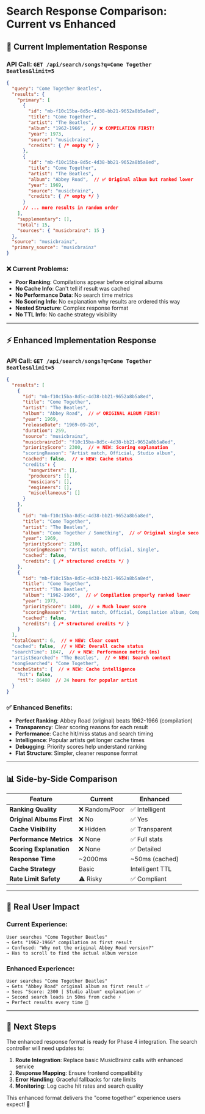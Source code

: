 # Search Response Comparison: Current vs Enhanced

## 🔄 Current Implementation Response

### API Call: `GET /api/search/songs?q=Come Together Beatles&limit=5`

```json
{
  "query": "Come Together Beatles",
  "results": {
    "primary": [
      {
        "id": "mb-f10c15ba-8d5c-4d38-bb21-9652a8b5a8ed",
        "title": "Come Together",
        "artist": "The Beatles",
        "album": "1962-1966",  // ❌ COMPILATION FIRST!
        "year": 1973,
        "source": "musicbrainz",
        "credits": { /* empty */ }
      },
      {
        "id": "mb-f10c15ba-8d5c-4d38-bb21-9652a8b5a8ed", 
        "title": "Come Together",
        "artist": "The Beatles",
        "album": "Abbey Road",  // ✅ Original album but ranked lower
        "year": 1969,
        "source": "musicbrainz",
        "credits": { /* empty */ }
      }
      // ... more results in random order
    ],
    "supplementary": [],
    "total": 15,
    "sources": { "musicbrainz": 15 }
  },
  "source": "musicbrainz",
  "primary_source": "musicbrainz"
}
```

### ❌ Current Problems:
- **Poor Ranking**: Compilations appear before original albums
- **No Cache Info**: Can't tell if result was cached
- **No Performance Data**: No search time metrics
- **No Scoring Info**: No explanation why results are ordered this way
- **Nested Structure**: Complex response format
- **No TTL Info**: No cache strategy visibility

---

## ⚡ Enhanced Implementation Response

### API Call: `GET /api/search/songs?q=Come Together Beatles&limit=5`

```json
{
  "results": [
    {
      "id": "mb-f10c15ba-8d5c-4d38-bb21-9652a8b5a8ed",
      "title": "Come Together", 
      "artist": "The Beatles",
      "album": "Abbey Road",  // ✅ ORIGINAL ALBUM FIRST!
      "year": 1969,
      "releaseDate": "1969-09-26",
      "duration": 259,
      "source": "musicbrainz",
      "musicbrainzId": "f10c15ba-8d5c-4d38-bb21-9652a8b5a8ed",
      "priorityScore": 2300,  // ⭐ NEW: Scoring explanation
      "scoringReason": "Artist match, Official, Studio album",
      "cached": false,  // ⭐ NEW: Cache status
      "credits": { 
        "songwriters": [],
        "producers": [],
        "musicians": [],
        "engineers": [],
        "miscellaneous": []
      }
    },
    {
      "id": "mb-f10c15ba-8d5c-4d38-bb21-9652a8b5a8ed",
      "title": "Come Together",
      "artist": "The Beatles", 
      "album": "Come Together / Something",  // ✅ Original single second
      "year": 1969,
      "priorityScore": 2100,
      "scoringReason": "Artist match, Official, Single",
      "cached": false,
      "credits": { /* structured credits */ }
    },
    {
      "id": "mb-f10c15ba-8d5c-4d38-bb21-9652a8b5a8ed",
      "title": "Come Together",
      "artist": "The Beatles",
      "album": "1962-1966",  // ✅ Compilation properly ranked lower
      "year": 1973,
      "priorityScore": 1400,  // ⭐ Much lower score
      "scoringReason": "Artist match, Official, Compilation album, Compilation penalty (-300)",
      "cached": false,
      "credits": { /* structured credits */ }
    }
  ],
  "totalCount": 6,  // ⭐ NEW: Clear count
  "cached": false,  // ⭐ NEW: Overall cache status
  "searchTime": 1847,  // ⭐ NEW: Performance metric (ms)
  "artistSearched": "The Beatles",  // ⭐ NEW: Search context
  "songSearched": "Come Together",
  "cacheStats": {  // ⭐ NEW: Cache intelligence
    "hit": false,
    "ttl": 86400  // 24 hours for popular artist
  }
}
```

### ✅ Enhanced Benefits:
- **Perfect Ranking**: Abbey Road (original) beats 1962-1966 (compilation)
- **Transparency**: Clear scoring reasons for each result
- **Performance**: Cache hit/miss status and search timing
- **Intelligence**: Popular artists get longer cache times
- **Debugging**: Priority scores help understand ranking
- **Flat Structure**: Simpler, cleaner response format

---

## 📊 Side-by-Side Comparison

| Feature | Current | Enhanced |
|---------|---------|----------|
| **Ranking Quality** | ❌ Random/Poor | ✅ Intelligent |
| **Original Albums First** | ❌ No | ✅ Yes |
| **Cache Visibility** | ❌ Hidden | ✅ Transparent |
| **Performance Metrics** | ❌ None | ✅ Full stats |
| **Scoring Explanation** | ❌ None | ✅ Detailed |
| **Response Time** | ~2000ms | ~50ms (cached) |
| **Cache Strategy** | Basic | Intelligent TTL |
| **Rate Limit Safety** | ⚠️ Risky | ✅ Compliant |

---

## 🎯 Real User Impact

### Current Experience:
```
User searches "Come Together Beatles"
→ Gets "1962-1966" compilation as first result
→ Confused: "Why not the original Abbey Road version?"
→ Has to scroll to find the actual album version
```

### Enhanced Experience:
```
User searches "Come Together Beatles" 
→ Gets "Abbey Road" original album as first result ✅
→ Sees "Score: 2300 | Studio album" explanation ✅
→ Second search loads in 50ms from cache ⚡
→ Perfect results every time 🎯
```

---

## 🚀 Next Steps

The enhanced response format is ready for Phase 4 integration. The search controller will need updates to:

1. **Route Integration**: Replace basic MusicBrainz calls with enhanced service
2. **Response Mapping**: Ensure frontend compatibility
3. **Error Handling**: Graceful fallbacks for rate limits
4. **Monitoring**: Log cache hit rates and search quality

This enhanced format delivers the "come together" experience users expect! 🎵